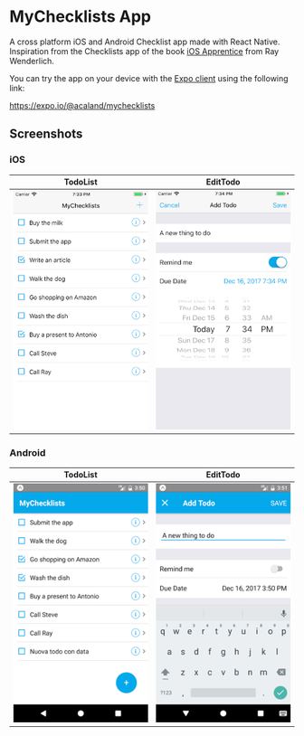 # MyChecklists App

A cross platform iOS and Android Checklist app made with React Native.
Inspiration from the Checklists app of the book
[iOS Apprentice](https://store.raywenderlich.com/products/ios-apprentice) from
Ray Wenderlich.

You can try the app on your device with the
[Expo client](https://expo.io/tools#client) using the following link:

https://expo.io/@acaland/mychecklists

## Screenshots

### iOS

TodoList       | EditTodo
-------------- | --------------
<img src="https://raw.githubusercontent.com/EtnaTraining/MyChecklist/master/screenshots/1_ios.png"> | <img src="https://raw.githubusercontent.com/EtnaTraining/MyChecklist/master/screenshots/2_ios.png">

### Android

TodoList       | EditTodo
-------------- | --------------
<img src="https://raw.githubusercontent.com/EtnaTraining/MyChecklist/master/screenshots/1_android.png"> | <img src="https://raw.githubusercontent.com/EtnaTraining/MyChecklist/master/screenshots/2_android.png">

